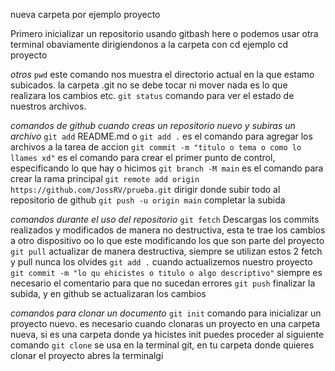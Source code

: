 nueva carpeta por ejemplo proyecto

Primero inicializar un repositorio usando gitbash here
o podemos usar otra terminal obaviamente dirigiendonos a la carpeta con cd
ejemplo cd proyecto

_otros_
`pwd` este comando nos muestra el directorio actual en la que estamo subicados.
la carpeta .git no se debe tocar ni mover nada es lo que realizara los cambios etc.
`git status` comando para ver el estado de nuestros archivos.

_comandos de github cuando creas un repositorio nuevo y subiras un archivo_
`git add` README.md o `git add .` es el comando para agregar los archivos a la tarea de accion 
`git commit -m "titulo o tema o como lo llames xd"` es el comando para crear el primer punto de control, especificando lo que hay o hicimos
`git branch -M main` es el comando para crear la rama principal
`git remote add origin https://github.com/JossRV/prueba.git` dirigir donde subir todo al repositorio de github
`git push -u origin main` completar la subida

_comandos durante el uso del repositorio_
`git fetch` Descargas los commits realizados y modificados de manera no destructiva, esta te trae los cambios a otro dispositivo
oo lo que este modificando los que son parte del proyecto
`git pull` actualizar de manera destructiva, siempre se utilizan estos 2 fetch y pull nunca los olvides
`git add .` cuando actualizemos nuestro proyecto
`git commit -m "lo qu ehicistes o titulo o algo descriptivo"` siempre es necesario el comentario para que no sucedan errores
`git push` finalizar la subida, y en github se actualizaran los cambios

_comandos para clonar un documento_
`git init` comando para inicializar un proyecto nuevo. es necesario cuando clonaras un proyecto en una carpeta nueva, 
si es una carpeta donde ya hicistes init puedes proceder al siguiente comando
`git clone` se usa en la terminal git, en tu carpeta donde quieres clonar el proyecto abres la terminalgi